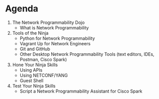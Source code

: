 # Agenda

1. The Network Programmability Dojo
   * What is Network Programmability
2. Tools of the Ninja
   * Python for Network Programmability
   * Vagrant Up for Network Engineers
   * Git and GitHub
    * Other Desktop Network Programmability Tools (text editors, IDEs, Postman, Cisco Spark)
3. Hone Your Ninja Skills
   * Using APIs
   * Using NETCONF/YANG
   * Guest Shell
4. Test Your Ninja Skills
   * Script a Network Programmability Assistant for Cisco Spark
